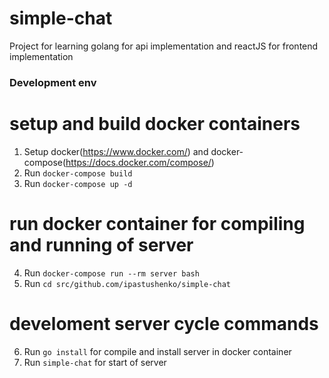 # simple-chat
Project for learning golang for api implementation and reactJS for frontend implementation

### Development env
# setup and build docker containers
1. Setup docker(https://www.docker.com/) and docker-compose(https://docs.docker.com/compose/)
2. Run `docker-compose build`
3. Run `docker-compose up -d`

# run docker container for compiling and running of server
4. Run `docker-compose run --rm server bash`
5. Run `cd src/github.com/ipastushenko/simple-chat`

# develoment server cycle commands
6. Run `go install` for compile and install server in docker container
7. Run `simple-chat` for start of server
